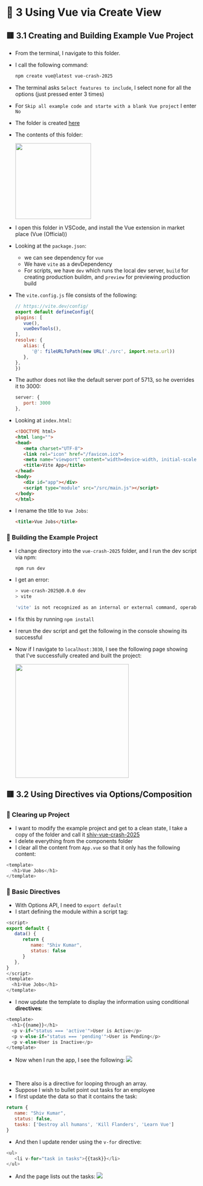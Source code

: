 # 🧠 3 Using Vue via Create View

## 🟥 3.1 Creating and Building Example Vue Project
* From the terminal, I navigate to this folder.
* I call the following command:
   ```sh
   npm create vue@latest vue-crash-2025
   ```
* The terminal asks `Select features to include`, I select none for all the options (just pressed enter 3 times)
* For `Skip all example code and starte with a blank Vue project` I enter `No`
* The folder is created [here](./vue-crash-2025/)
* The contents of this folder:

   <img src="screenshots/2025-09-08-12-41-48.png" width="200px">
* I open this folder in VSCode, and install the Vue extension in market place (Vue (Official))
* Looking at the `package.json`:
  - we can see dependency for `vue`
  - We have `vite` as a devDependency
  - For scripts, we have `dev` which runs the local dev server, `build` for creating production buildm, and `preview` for previewing production build
* The `vite.config.js` file consists of the following:
   ```js
   // https://vite.dev/config/
   export default defineConfig({
   plugins: [
      vue(),
      vueDevTools(),
   ],
   resolve: {
      alias: {
         '@': fileURLToPath(new URL('./src', import.meta.url))
      },
   },
   })
   ```
* The author does not like the default server port of 5713, so he overrides it to 3000:
   ```js
   server: {
      port: 3000
   },
   ```
* Looking at `index.html`:
   ```html
   <!DOCTYPE html>
   <html lang="">
   <head>
      <meta charset="UTF-8">
      <link rel="icon" href="/favicon.ico">
      <meta name="viewport" content="width=device-width, initial-scale=1.0">
      <title>Vite App</title>
   </head>
   <body>
      <div id="app"></div>
      <script type="module" src="/src/main.js"></script>
   </body>
   </html>
   ```
* I rename the title to `Vue Jobs`:
   ```html
   <title>Vue Jobs</title>
   ```

### 🔴 Building the Example Project

* I change directory into the `vue-crash-2025` folder, and I run the dev script via npm:
   ```sh
   npm run dev
   ```
* I get an error:
   ```sh
   > vue-crash-2025@0.0.0 dev
   > vite

   'vite' is not recognized as an internal or external command, operable program or batch file.
   ```
* I fix this by running `npm install`
* I rerun the dev script and get the following in the console showing its successful
* Now if I navigate to `localhost:3030`, I see the following page showing that I've successfully created and built the project:

   <img src="screenshots/2025-09-08-12-42-51.png" width="300px">

## 🟥 3.2 Using Directives via Options/Composition
### 🔴 Clearing up Project
* I want to modify the example project and get to a clean state, I take a copy of the folder and call it [shiv-vue-crash-2025](./shiv-vue-crash-2025/)
* I delete everything from the components folder
* I clear all the content from `App.vue` so that it only has the following content:
```js
<template>
  <h1>Vue Jobs</h1>
</template>
```
### 🔴 Basic Directives
* With Options API, I need to `export default`
* I start defining the module within a script tag:
```js
<script>
export default {
   data() {
      return {
         name: "Shiv Kumar",
         status: false
      }
   },
}
</script>
<template>
  <h1>Vue Jobs</h1>
</template>
```

* I now update the template to display the information using conditional **directives**:
```js
<template>
  <h1>{{name}}</h1>
  <p v-if="status === 'active'">User is Active</p>
  <p v-else-if="status === 'pending'">User is Pending</p>
  <p v-else>User is Inactive</p>
</template>
```
* Now when I run the app, I see the following:
![](screenshots/2025-09-09-08-22-25.png)

<br>

* There also is a directive for looping through an array.
* Suppose I wish to bullet point out tasks for an employee
* I first update the data so that it contains the task:
```js
return {
   name: "Shiv Kumar",
   status: false,
   tasks: ['Destroy all humans', 'Kill Flanders', 'Learn Vue']
}
```
* And then I update render using the `v-for` directive:
```js
<ul>
   <li v-for="task in tasks">{{task}}</li>
</ul>
```
* And the page lists out the tasks:
![](screenshots/2025-09-09-08-36-43.png)